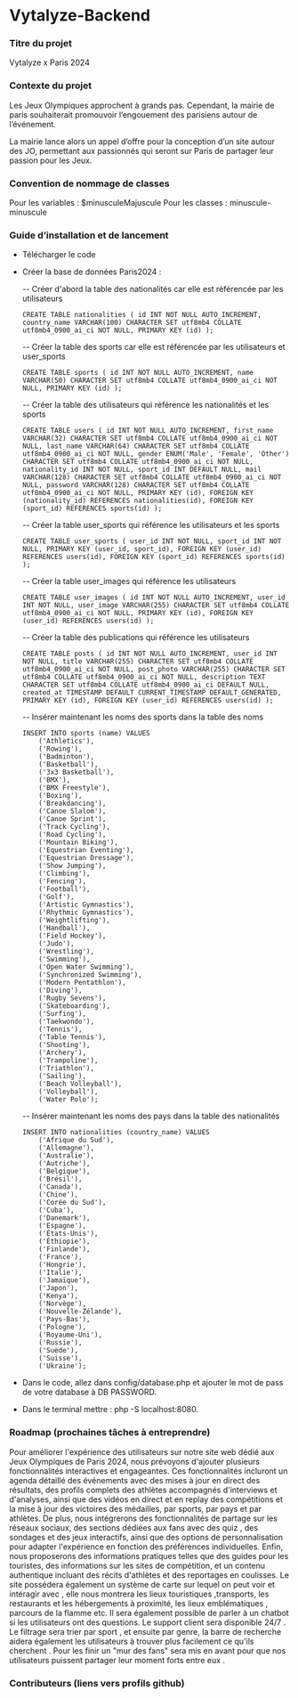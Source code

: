 # Vytalyze-Backend


### Titre du projet

Vytalyze x Paris 2024

### Contexte du projet

Les Jeux Olympiques approchent à grands pas. Cependant, la mairie de paris souhaiterait promouvoir l’engouement des parisiens autour de l’événement.

La mairie lance alors un appel d’offre pour la conception d’un site autour des JO, permettant aux passionnés qui seront sur Paris de partager leur passion pour les Jeux.

### Convention de nommage de classes

  Pour les variables : $minusculeMajuscule 
  Pour les classes : minuscule-minuscule

### Guide d’installation et de lancement

- Télécharger le code



- Créer la base de données Paris2024 :

  -- Créer d'abord la table des nationalités car elle est référencée par les utilisateurs
          
      CREATE TABLE nationalities ( id INT NOT NULL AUTO_INCREMENT, country_name VARCHAR(100) CHARACTER SET utf8mb4 COLLATE utf8mb4_0900_ai_ci NOT NULL, PRIMARY KEY (id) );
          
  -- Créer la table des sports car elle est référencée par les utilisateurs et user_sports

      CREATE TABLE sports ( id INT NOT NULL AUTO_INCREMENT, name VARCHAR(50) CHARACTER SET utf8mb4 COLLATE utf8mb4_0900_ai_ci NOT NULL, PRIMARY KEY (id) );
          
  -- Créer la table des utilisateurs qui référence les nationalités et les sports

      CREATE TABLE users ( id INT NOT NULL AUTO_INCREMENT, first_name VARCHAR(32) CHARACTER SET utf8mb4 COLLATE utf8mb4_0900_ai_ci NOT NULL, last_name VARCHAR(64) CHARACTER SET utf8mb4 COLLATE utf8mb4_0900_ai_ci NOT NULL, gender ENUM('Male', 'Female', 'Other') CHARACTER SET utf8mb4 COLLATE utf8mb4_0900_ai_ci NOT NULL, nationality_id INT NOT NULL, sport_id INT DEFAULT NULL, mail VARCHAR(128) CHARACTER SET utf8mb4 COLLATE utf8mb4_0900_ai_ci NOT NULL, password VARCHAR(128) CHARACTER SET utf8mb4 COLLATE utf8mb4_0900_ai_ci NOT NULL, PRIMARY KEY (id), FOREIGN KEY (nationality_id) REFERENCES nationalities(id), FOREIGN KEY (sport_id) REFERENCES sports(id) );
          
  -- Créer la table user_sports qui référence les utilisateurs et les sports

      CREATE TABLE user_sports ( user_id INT NOT NULL, sport_id INT NOT NULL, PRIMARY KEY (user_id, sport_id), FOREIGN KEY (user_id) REFERENCES users(id), FOREIGN KEY (sport_id) REFERENCES sports(id) );
          
  -- Créer la table user_images qui référence les utilisateurs 

      CREATE TABLE user_images ( id INT NOT NULL AUTO_INCREMENT, user_id INT NOT NULL, user_image VARCHAR(255) CHARACTER SET utf8mb4 COLLATE utf8mb4_0900_ai_ci NOT NULL, PRIMARY KEY (id), FOREIGN KEY (user_id) REFERENCES users(id) );
          
  -- Créer la table des publications qui référence les utilisateurs 

      CREATE TABLE posts ( id INT NOT NULL AUTO_INCREMENT, user_id INT NOT NULL, title VARCHAR(255) CHARACTER SET utf8mb4 COLLATE utf8mb4_0900_ai_ci NOT NULL, post_photo VARCHAR(255) CHARACTER SET utf8mb4 COLLATE utf8mb4_0900_ai_ci NOT NULL, description TEXT CHARACTER SET utf8mb4 COLLATE utf8mb4_0900_ai_ci DEFAULT NULL, created_at TIMESTAMP DEFAULT CURRENT_TIMESTAMP DEFAULT_GENERATED, PRIMARY KEY (id), FOREIGN KEY (user_id) REFERENCES users(id) );

  -- Insérer maintenant les noms des sports dans la table des noms

      INSERT INTO sports (name) VALUES
          ('Athletics'),
          ('Rowing'),
          ('Badminton'),
          ('Basketball'),
          ('3x3 Basketball'),
          ('BMX'),
          ('BMX Freestyle'),
          ('Boxing'),
          ('Breakdancing'),
          ('Canoe Slalom'),
          ('Canoe Sprint'),
          ('Track Cycling'),
          ('Road Cycling'),
          ('Mountain Biking'),
          ('Equestrian Eventing'),
          ('Equestrian Dressage'),
          ('Show Jumping'),
          ('Climbing'),
          ('Fencing'),
          ('Football'),
          ('Golf'),
          ('Artistic Gymnastics'),
          ('Rhythmic Gymnastics'),
          ('Weightlifting'),
          ('Handball'),
          ('Field Hockey'),
          ('Judo'),
          ('Wrestling'),
          ('Swimming'),
          ('Open Water Swimming'),
          ('Synchronized Swimming'),
          ('Modern Pentathlon'),
          ('Diving'),
          ('Rugby Sevens'),
          ('Skateboarding'),
          ('Surfing'),
          ('Taekwondo'),
          ('Tennis'),
          ('Table Tennis'),
          ('Shooting'),
          ('Archery'),
          ('Trampoline'),
          ('Triathlon'),
          ('Sailing'),
          ('Beach Volleyball'),
          ('Volleyball'),
          ('Water Polo');

   -- Insérer maintenant les noms des pays dans la table des nationalités
     
      INSERT INTO nationalities (country_name) VALUES
          ('Afrique du Sud'),
          ('Allemagne'),
          ('Australie'),
          ('Autriche'),
          ('Belgique'),
          ('Brésil'),
          ('Canada'),
          ('Chine'),
          ('Corée du Sud'),
          ('Cuba'),
          ('Danemark'),
          ('Espagne'),
          ('États-Unis'),
          ('Éthiopie'),
          ('Finlande'),
          ('France'),
          ('Hongrie'),
          ('Italie'),
          ('Jamaïque'),
          ('Japon'),
          ('Kenya'),
          ('Norvège'),
          ('Nouvelle-Zélande'),
          ('Pays-Bas'),
          ('Pologne'),
          ('Royaume-Uni'),
          ('Russie'),
          ('Suède'),
          ('Suisse'),
          ('Ukraine');

- Dans le code, allez dans config/database.php et ajouter le mot de pass de votre database à DB PASSWORD.

- Dans le terminal mettre : php -S localhost:8080.



### Roadmap (prochaines tâches à entreprendre)

Pour améliorer l'expérience des utilisateurs sur notre site web dédié aux Jeux Olympiques de Paris 2024, nous prévoyons d'ajouter plusieurs fonctionnalités interactives et engageantes. Ces fonctionnalités incluront un agenda détaillé des événements avec des mises à jour en direct des résultats, des profils complets des athlètes accompagnés d'interviews et d'analyses, ainsi que des vidéos en direct et en replay des compétitions et la mise à jour des victoires des médailles, par sports, par pays et par athlètes. De plus, nous intégrerons des fonctionnalités de partage sur les réseaux sociaux, des sections dédiées aux fans avec des quiz , des sondages et des jeux interactifs, ainsi que des options de personnalisation pour adapter l'expérience en fonction des préférences individuelles. Enfin, nous proposerons des informations pratiques telles que des guides pour les touristes, des informations sur les sites de compétition, et un contenu authentique incluant des récits d'athlètes et des reportages en coulisses. Le site possédera également un système de carte sur lequel on peut voir et intéragir avec , elle nous montrera les lieux touristiques ,transports, les restaurants et les hébergements à proximité, les lieux emblématiques , parcours de la flamme etc. Il sera également possible de parler à un chatbot si les utilisateurs ont des questions. Le support client sera disponible 24/7 . Le filtrage sera trier par sport , et ensuite par genre, la barre de recherche aidera également les utilisateurs à trouver plus facilement ce qu'ils cherchent . Pour les finir un "mur des fans" sera mis en avant pour que nos utilisateurs puissent partager leur moment forts entre eux .

### Contributeurs (liens vers profils github)
